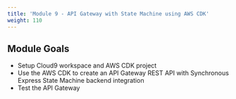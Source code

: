 ```yaml
---
title: 'Module 9 - API Gateway with State Machine using AWS CDK'
weight: 110
---
```


## Module Goals

- Setup Cloud9 workspace and AWS CDK project
- Use the AWS CDK to create an API Gateway REST API with Synchronous Express State Machine backend integration
- Test the API Gateway


